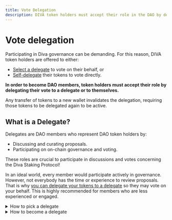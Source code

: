 ```yaml
---
title: Vote Delegation
description: DIVA token holders must accept their role in the DAO by delegating their vote to themselves or a delegate
---
```


# Vote delegation

Participating in Diva governance can be demanding. For this reason, DIVA token holders are offered to either:

- [Select a delegate](https://www.tally.xyz/gov/diva/delegates) to vote on their behalf, or
- [Self-delegate](https://www.tally.xyz/gov/diva/my-voting-power) their tokens to vote directly.

**In order to become DAO members, token holders must accept their role by delegating their vote to a delegate or to themselves.**

Any transfer of tokens to a new wallet invalidates the delegation, requiring those tokens to be delegated again to be active.

## What is a Delegate?

Delegates are DAO members who represent DAO token holders by:

- Discussing and curating proposals.
- Participating on on-chain governance and voting.

These roles are crucial to participate in discussions and votes concerning the Diva Staking Protocol!

In an ideal world, every member would participate actively in governance. However, not everybody has the time or experience to review proposals. That is why [you can delegate your tokens to a delegate](https://www.tally.xyz/gov/diva/delegates) so they may vote on your behalf. This is highly recommended for members who are less experienced or engaged.

<details>
  <summary>How to pick a delegate</summary>
  <div>
    <p>
        Go to the <a href="https://www.tally.xyz/gov/diva/delegates">Tally delegates section</a> and read carefully through the available members, reading what they stand for and their previous participation in proposals.
    </p>
    <p>
        Once you're ready, you can delegate your DIVA tokens to somebody, or to yourself if you decide to do your own voting!
    </p>
  </div>
</details>


<details>
  <summary>How to become a delegate</summary>
  <div>
    <p>
        DAO members can participate in the Diva DAO by becoming a delegate.
    </p>
    <p>
        Delegates can receive vote delegations to have a bigger impact in their voting and represent like-minded community members. Note: there is no compensation for this, it is simply a community leadership role!
    </p>
    <ol>
        <li>Go to <a href="https://www.tally.xyz/gov/diva/delegates">Tally</a>, and log in with the wallet holding your DIVA tokens.</li>
        <li>Edit your Tally profile, add a pic and bio using the top-right dropdown.</li>
        <li>Add a Statement on why you stand for Diva Staking, and <a href="https://www.tally.xyz/gov/diva/my-voting-power/received">mark that you are accepting delegations</a>.</li>
    </ol>

  </div>
</details>
